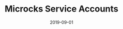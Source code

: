 ---
draft: false
title: "Microcks Service Accounts"
date: 2019-09-01
publishdate: 2019-09-01
lastmod: 2019-09-02
menu:
  docs:
    parent: automating
    name: Microcks Service Accounts
    weight: 10
toc: true
weight: 30 #rem
---